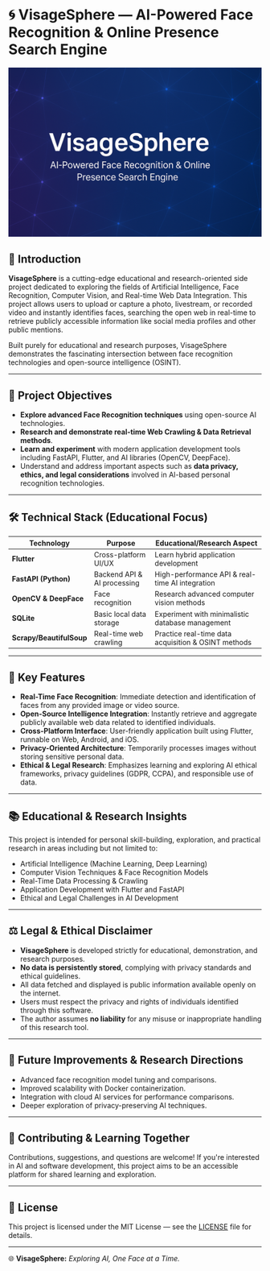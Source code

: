 # 🌀 VisageSphere — AI-Powered Face Recognition & Online Presence Search Engine

![VisageSphere Banner](./logo.png)

## 🌟 Introduction

**VisageSphere** is a cutting-edge educational and research-oriented side project dedicated to exploring the fields of Artificial Intelligence, Face Recognition, Computer Vision, and Real-time Web Data Integration. This project allows users to upload or capture a photo, livestream, or recorded video and instantly identifies faces, searching the open web in real-time to retrieve publicly accessible information like social media profiles and other public mentions.

Built purely for educational and research purposes, VisageSphere demonstrates the fascinating intersection between face recognition technologies and open-source intelligence (OSINT).

---

## 🎯 Project Objectives

- **Explore advanced Face Recognition techniques** using open-source AI technologies.
- **Research and demonstrate real-time Web Crawling & Data Retrieval methods**.
- **Learn and experiment** with modern application development tools including FastAPI, Flutter, and AI libraries (OpenCV, DeepFace).
- Understand and address important aspects such as **data privacy, ethics, and legal considerations** involved in AI-based personal recognition technologies.

---

## 🛠️ Technical Stack (Educational Focus)

| Technology              | Purpose                                 | Educational/Research Aspect                         |
|-------------------------|-----------------------------------------|------------------------------------------------------|
| **Flutter**             | Cross-platform UI/UX                    | Learn hybrid application development                |
| **FastAPI (Python)**    | Backend API & AI processing             | High-performance API & real-time AI integration     |
| **OpenCV & DeepFace**   | Face recognition                        | Research advanced computer vision methods           |
| **SQLite**              | Basic local data storage                | Experiment with minimalistic database management    |
| **Scrapy/BeautifulSoup**| Real-time web crawling                  | Practice real-time data acquisition & OSINT methods |

---

## 📌 Key Features

- **Real-Time Face Recognition**: Immediate detection and identification of faces from any provided image or video source.
- **Open-Source Intelligence Integration**: Instantly retrieve and aggregate publicly available web data related to identified individuals.
- **Cross-Platform Interface**: User-friendly application built using Flutter, runnable on Web, Android, and iOS.
- **Privacy-Oriented Architecture**: Temporarily processes images without storing sensitive personal data.
- **Ethical & Legal Research**: Emphasizes learning and exploring AI ethical frameworks, privacy guidelines (GDPR, CCPA), and responsible use of data.

---

## 📚 Educational & Research Insights

This project is intended for personal skill-building, exploration, and practical research in areas including but not limited to:

- Artificial Intelligence (Machine Learning, Deep Learning)
- Computer Vision Techniques & Face Recognition Models
- Real-Time Data Processing & Crawling
- Application Development with Flutter and FastAPI
- Ethical and Legal Challenges in AI Development

---

## ⚖️ Legal & Ethical Disclaimer

- **VisageSphere** is developed strictly for educational, demonstration, and research purposes.
- **No data is persistently stored**, complying with privacy standards and ethical guidelines.
- All data fetched and displayed is public information available openly on the internet.
- Users must respect the privacy and rights of individuals identified through this software.  
- The author assumes **no liability** for any misuse or inappropriate handling of this research tool.

---

## 🚧 Future Improvements & Research Directions

* Advanced face recognition model tuning and comparisons.
* Improved scalability with Docker containerization.
* Integration with cloud AI services for performance comparisons.
* Deeper exploration of privacy-preserving AI techniques.

---

## 🤝 Contributing & Learning Together

Contributions, suggestions, and questions are welcome! If you're interested in AI and software development, this project aims to be an accessible platform for shared learning and exploration.

---

## 📄 License

This project is licensed under the MIT License — see the [LICENSE](LICENSE) file for details.

---

🌐 **VisageSphere:** *Exploring AI, One Face at a Time.*
